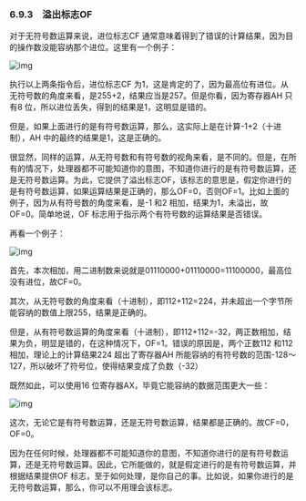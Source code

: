 ### 6.9.3　溢出标志OF

对于无符号数运算来说，进位标志CF 通常意味着得到了错误的计算结果，因为目的操作数没能容纳那个进位。这里有一个例子：

![img](../0-Assets/Epubook/x86汇编语言从实模式到保护模式_李忠_等_Z_Library/images/00177.jpeg)

执行以上两条指令后，进位标志CF 为1，这是肯定的了，因为最高位有进位。从无符号数的角度来看，是255+2，结果应当是257。但是你看，因为寄存器AH 只有8 位，所以进位丢失，得到的结果是1，这明显是错的。

但是，如果上面进行的是有符号数运算，那么，这实际上是在计算-1+2（十进制），AH 中的最终的结果是1，这是正确的。

很显然，同样的运算，从无符号数和有符号数的视角来看，是不同的。但是，在所有的情况下，处理器都不可能知道你的意图，不知道你进行的是有符号数运算，还是无符号数运算。为此，它提供了溢出标志OF，该标志的意思是，假定你进行的是有符号数运算，如果运算结果是正确的，那么OF=0，否则OF=1。比如上面的例子，因为从有符号数的角度来看，是-1 和2 相加，结果为1，未溢出，故OF=0。简单地说，OF 标志用于指示两个有符号数的运算结果是否错误。

再看一个例子：

![img](../0-Assets/Epubook/x86汇编语言从实模式到保护模式_李忠_等_Z_Library/images/00178.jpeg)

首先，本次相加，用二进制数来说就是01110000+01110000=11100000，最高位没有进位，故CF=0。

其次，从无符号数的角度来看（十进制），即112+112=224，并未超出一个字节所能容纳的数值上限255，结果是正确的。

但是，从有符号数运算的角度来看（十进制），即112+112=-32，两正数相加，结果为负，明显是错的，在这种情况下，OF=1。错误的原因是，两个正数112 和112 相加，理论上的计算结果224 超出了寄存器AH 所能容纳的有符号数的范围-128～127，所以破坏了符号位，使得结果变成了负数（-32）

既然如此，可以使用16 位寄存器AX，毕竟它能容纳的数据范围更大一些：

![img](../0-Assets/Epubook/x86汇编语言从实模式到保护模式_李忠_等_Z_Library/images/00179.jpeg)

这次，无论它是有符号数运算，还是无符号数运算，结果都是正确的。故CF=0，OF=0。

因为在任何时候，处理器都不可能知道你的意图，不知道你进行的是有符号数运算，还是无符号数运算。因此，它所能做的，就是假定进行的是有符号数运算，并根据结果提供OF 标志，至于如何处理，是你自己的事。比如说，如果你进行的是无符号数运算，那么，你可以不用理会该标志。